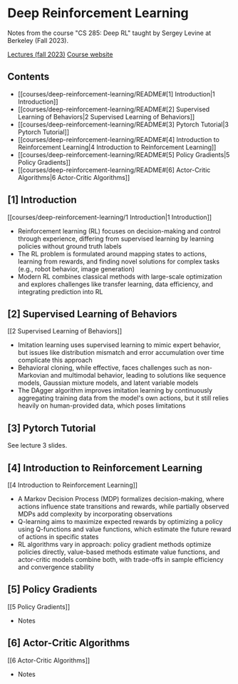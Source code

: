 # Deep Reinforcement Learning

Notes from the course "CS 285: Deep RL" taught by Sergey Levine at Berkeley (Fall 2023).

[Lectures (fall 2023)](https://youtube.com/playlist?list=PL_iWQOsE6TfVYGEGiAOMaOzzv41Jfm_Ps&feature=shared)
[Course website](https://rail.eecs.berkeley.edu/deeprlcourse/)

## Contents

- [[courses/deep-reinforcement-learning/README#[1] Introduction|1 Introduction]]
- [[courses/deep-reinforcement-learning/README#[2] Supervised Learning of Behaviors|2 Supervised Learning of Behaviors]]
- [[courses/deep-reinforcement-learning/README#[3] Pytorch Tutorial|3 Pytorch Tutorial]]
- [[courses/deep-reinforcement-learning/README#[4] Introduction to Reinforcement Learning|4 Introduction to Reinforcement Learning]]
- [[courses/deep-reinforcement-learning/README#[5] Policy Gradients|5 Policy Gradients]]
- [[courses/deep-reinforcement-learning/README#[6] Actor-Critic Algorithms|6 Actor-Critic Algorithms]]

## [1] Introduction

[[courses/deep-reinforcement-learning/1 Introduction|1 Introduction]]
- Reinforcement learning (RL) focuses on decision-making and control through experience, differing from supervised learning by learning policies without ground truth labels
- The RL problem is formulated around mapping states to actions, learning from rewards, and finding novel solutions for complex tasks (e.g., robot behavior, image generation)
- Modern RL combines classical methods with large-scale optimization and explores challenges like transfer learning, data efficiency, and integrating prediction into RL

## [2] Supervised Learning of Behaviors

[[2 Supervised Learning of Behaviors]]
- Imitation learning uses supervised learning to mimic expert behavior, but issues like distribution mismatch and error accumulation over time complicate this approach
- Behavioral cloning, while effective, faces challenges such as non-Markovian and multimodal behavior, leading to solutions like sequence models, Gaussian mixture models, and latent variable models
- The DAgger algorithm improves imitation learning by continuously aggregating training data from the model's own actions, but it still relies heavily on human-provided data, which poses limitations

## [3] Pytorch Tutorial

See lecture 3 slides.

## [4] Introduction to Reinforcement Learning

[[4 Introduction to Reinforcement Learning]]
- A Markov Decision Process (MDP) formalizes decision-making, where actions influence state transitions and rewards, while partially observed MDPs add complexity by incorporating observations
- Q-learning aims to maximize expected rewards by optimizing a policy using Q-functions and value functions, which estimate the future reward of actions in specific states
- RL algorithms vary in approach: policy gradient methods optimize policies directly, value-based methods estimate value functions, and actor-critic models combine both, with trade-offs in sample efficiency and convergence stability

## [5] Policy Gradients

[[5 Policy Gradients]]
- Notes

## [6] Actor-Critic Algorithms

[[6 Actor-Critic Algorithms]]
- Notes
